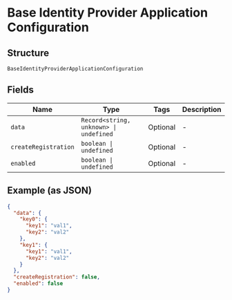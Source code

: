 
# Base Identity Provider Application Configuration

## Structure

`BaseIdentityProviderApplicationConfiguration`

## Fields

| Name | Type | Tags | Description |
|  --- | --- | --- | --- |
| `data` | `Record<string, unknown> \| undefined` | Optional | - |
| `createRegistration` | `boolean \| undefined` | Optional | - |
| `enabled` | `boolean \| undefined` | Optional | - |

## Example (as JSON)

```json
{
  "data": {
    "key0": {
      "key1": "val1",
      "key2": "val2"
    },
    "key1": {
      "key1": "val1",
      "key2": "val2"
    }
  },
  "createRegistration": false,
  "enabled": false
}
```


